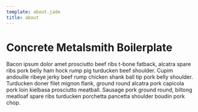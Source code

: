 ```yaml
---
template: about.jade
title: about
---
```


# Concrete Metalsmith Boilerplate

Bacon ipsum dolor amet prosciutto beef ribs t-bone fatback, alcatra spare ribs pork belly ham hock rump pig turducken beef shoulder. Cupim andouille ribeye jerky beef rump chicken shank ball tip pork belly shoulder. Turducken doner filet mignon flank, ground round alcatra pork capicola pork loin kielbasa prosciutto meatball. Sausage pork ground round, biltong meatloaf spare ribs turducken porchetta pancetta shoulder boudin pork chop.
